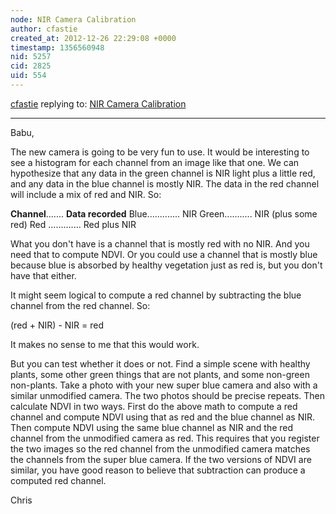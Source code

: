 ```yaml
---
node: NIR Camera Calibration
author: cfastie
created_at: 2012-12-26 22:29:08 +0000
timestamp: 1356560948
nid: 5257
cid: 2825
uid: 554
---
```




[cfastie](../profile/cfastie) replying to: [NIR Camera Calibration](../notes/babu/12-19-2012/nir-camera-calibration)

----
Babu,

The new camera is going to be very fun to use. It would be interesting to see a histogram for each channel from an image like that one. We can hypothesize that any data in the green channel is NIR light plus a little red, and any data in the blue channel is mostly NIR. The data in the red channel will include a mix of red and NIR. So:

<strong>Channel</strong>.......    <strong>Data recorded</strong>
Blue.............              NIR
Green...........           NIR (plus some red)
Red .............              Red plus NIR

What you don't have is a channel that is mostly red with no NIR. And you need that to compute NDVI.  Or you could use a channel that is mostly blue because blue is absorbed by healthy vegetation just as red is, but you don't have that either.

It might seem logical to compute a red channel by subtracting the blue channel from the red channel. So: 

(red + NIR) - NIR = red

It makes no sense to me that this would work.  

But you can test whether it does or not. Find a simple scene with healthy plants, some other green things that are not plants, and some non-green non-plants. Take a photo with your new super blue camera and also with a similar unmodified camera.  The two photos should be precise repeats. Then calculate NDVI in two ways. First do the above math to compute a red channel and compute NDVI using that as red and the blue channel as NIR. Then compute NDVI using the same blue channel as NIR and the red channel from the unmodified camera as red.  This requires that you register the two images so the red channel from the unmodified camera matches the channels from the super blue camera.  If the two versions of NDVI are similar, you have good reason to believe that subtraction can produce a computed red channel.

Chris
